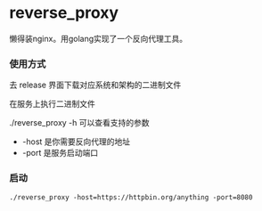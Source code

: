 # reverse_proxy

懒得装nginx。用golang实现了一个反向代理工具。

### 使用方式

去 release 界面下载对应系统和架构的二进制文件

在服务上执行二进制文件

./reverse_proxy -h 可以查看支持的参数

- -host 是你需要反向代理的地址
- -port 是服务启动端口

### 启动

```shell
./reverse_proxy -host=https://httpbin.org/anything -port=8080
```


